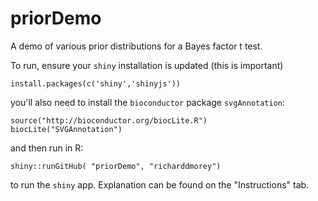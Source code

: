 # priorDemo
A demo of various prior distributions for a Bayes factor t test.


To run, ensure your `shiny` installation is updated (this is important) 

    install.packages(c('shiny','shinyjs'))

you'll also need to install the `bioconductor` package `svgAnnotation`:

    source("http://bioconductor.org/biocLite.R")
    biocLite("SVGAnnotation")

and then run in R:
    
    shiny::runGitHub( "priorDemo", "richarddmorey")

to run the `shiny` app. Explanation can be found on the "Instructions" tab.
